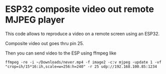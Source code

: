 # ESP32 composite video out remote MJPEG player


This code allows to reproduce a video on a remote screen using an ESP32.

Composite video out goes thru pin 25. 

Then you can send video to the ESP using ffmpeg like

```
ffmpeg -re -i ~/Downloads/never.mp4 -f image2 -c:v mjpeg -update 1 -vf "crop=ih/15*16:ih,scale=w=256:h=240" -r 25 udp://192.168.100.85:1234
```

